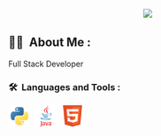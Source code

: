 <p align="center"><img src="https://media.giphy.com/media/IeRdg7gLkfK1ly2mFU/giphy.gif" width="100"/></p>

## :man_technologist: &nbsp;About Me :

Full Stack Developer

### 🛠 &nbsp;Languages and Tools :
<p>
<img src="https://github.com/devicons/devicon/blob/master/icons/python/python-original.svg" title="Python" alt="Python" width="40" height="40"/>&nbsp;
<img src="https://github.com/devicons/devicon/blob/master/icons/java/java-original-wordmark.svg" title="Java" alt="Java" width="40" height="40"/>&nbsp;
<img src="https://github.com/devicons/devicon/blob/master/icons/html5/html5-original.svg" title="HTML5" alt="HTML" width="40" height="40"/>&nbsp;
</p>
